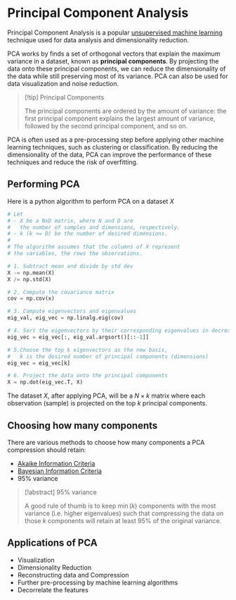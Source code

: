 # Principal Component Analysis

Principal Component Analysis is a popular [unsupervised machine learning](AI%20and%20ML/Unit%202/Unsupervised%20Learning/Unsupervised%20Learning.md) technique used for data analysis and dimensionality reduction.

PCA works by finds a set of orthogonal vectors that explain the maximum variance in a dataset, known as **principal components**. By projecting the data onto these principal components, we can reduce the dimensionality of the data while still preserving most of its variance. PCA can also be used for data visualization and noise reduction.

> [!tip] Principal Components
> 
> The principal components are ordered by the amount of variance: the first principal component explains the largest amount of variance, followed by the second principal component, and so on.

PCA is often used as a pre-processing step before applying other machine learning techniques, such as clustering or classification. By reducing the dimensionality of the data, PCA can improve the performance of these techniques and reduce the risk of overfitting.

## Performing PCA

Here is a python algorithm to perform PCA on a dataset $X$

```python
# Let
# - X be a NxD matrix, where N and D are
#   the number of samples and dimensions, respectively.
# - k (k <= D) be the number of desired dimensions.
#
# The algorithm assumes that the columns of X represent
# the variables, the rows the observations.

# 1. Subtract mean and divide by std dev
X -= np.mean(X)
X /= np.std(X)

# 2. Compute the covariance matrix
cov = np.cov(x)

# 3. Compute eigenvectors and eigenvalues
eig_val, eig_vec = np.linalg.eig(cov)

# 4. Sort the eigenvectors by their corresponding eigenvalues in decreasing order
eig_vec = eig_vec[:, eig_val.argsort()[::-1]]

# 5.Choose the top k eigenvectors as the new basis,
#   k is the desired number of principal components (dimensions)
eig_vec = eig_vec[k]

# 6. Project the data onto the principal components
X = np.dot(eig_vec.T, X)
```

The dataset $X$, after applying PCA, will be a $N \times k$ matrix where each observation (sample) is projected on the top $k$ principal components.

## Choosing how many components

There are various methods to choose how many components a PCA compression should retain:

- [Akaike Information Criteria](?TK)
- [Bayesian Information Criteria](?TK)
- 95% variance

> [!abstract] 95% variance
>
> A good rule of thumb is to keep $\min (k)$ components with the most variance (i.e. higher eigenvalues) such that compressing the data on those $k$ components will retain at least $95\%$ of the original variance.

## Applications of PCA

-   Visualization
-   Dimensionality Reduction
-   Reconstructing data and Compression
-   Further pre-processing by machine learning algorithms
-   Decorrelate the features